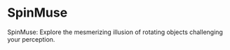 # SpinMuse
SpinMuse: Explore the mesmerizing illusion of rotating objects challenging your perception.
